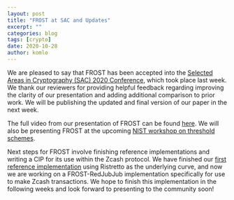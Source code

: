 ```yaml
---
layout: post
title: "FROST at SAC and Updates"
excerpt: ""
categories: blog
tags: [crypto]
date: 2020-10-28
author: komlo
---
```


We are pleased to say that FROST has been accepted into the [Selected Areas in Cryptography (SAC) 2020 Conference](https://sac2020.ca/), which took place last week. We thank our reviewers for providing helpful feedback regarding improving the clarity of our presentation and adding additional comparison to prior work. We will be publishing the updated and final version of our paper in the next week.

The full video from our presentation of FROST can be found [here](https://www.youtube.com/watch?v=g3RX4IXAtrE). We will also be presenting FROST at the upcoming [NIST workshop on threshold schemes](https://csrc.nist.gov/events/2020/MPTS2020).

Next steps for FROST involve finishing reference implementations and writing a CIP for its use within the Zcash protocol. We have finished our [first reference implementation](https://git.uwaterloo.ca/ckomlo/frost) using Ristretto as the underlying curve, and now we are working on a FROST-RedJubJub implementation specifically for use to make Zcash transactions. We hope to finish this implementation in the following weeks and look forward to presenting to the community soon!

